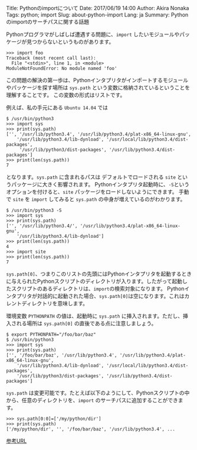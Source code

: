 Title: Pythonのimportについて
Date: 2017/06/19 14:00
Author: Akira Nonaka
Tags: python; import
Slug: about-python-import
Lang: ja
Summary: Pythonのimportのサーチパスに関する話題

Pythonプログラマがしばしば遭遇する問題に、`import` したいモジュールやパッケージが見つからないというものがあります。

```
>>> import foo
Traceback (most recent call last):
  File "<stdin>", line 1, in <module>
ModuleNotFoundError: No module named 'foo'
```
この問題の解決の第一歩は、Pythonインタプリタがインポートするモジュールやパッケージを探す場所は `sys.path` という変数に格納されているということを理解することです。
この変数の形式はリストです。

例えば、私の手元にある `Ubuntu 14.04` では
```
$ /usr/bin/python3
>>> import sys
>>> print(sys.path)
['', '/usr/lib/python3.4', '/usr/lib/python3.4/plat-x86_64-linux-gnu', 
    '/usr/lib/python3.4/lib-dynload', '/usr/local/lib/python3.4/dist-packages',
     '/usr/lib/python3/dist-packages', '/usr/lib/python3.4/dist-packages']
>>> print(len(sys.path))
7
```
となります。`sys.path` に含まれるパスは デフォルトでロードされる `site` というパッケージに大きく影響されます。
Pythonインタプリタ起動時に、`-S`というオプションを付けると、`site` パッケージをロードしないようにできます。
手動で `site` を `import` してみると `sys.path` の中身が増えているのがわかります。

```
$ /usr/bin/python3 -S
>>> import sys
>>> print(sys.path)
['', '/usr/lib/python3.4/', '/usr/lib/python3.4/plat-x86_64-linux-gnu', 
    '/usr/lib/python3.4/lib-dynload']
>>> print(len(sys.path))
4
>>> import site
>>> print(len(sys.path))
7
```

`sys.path[0]`、つまりこのリストの先頭にはPythonインタプリタを起動するときに与えられたPythonスクリプトのディレクトリが入ります。したがって起動したスクリプトのあるディレクトリは、`import`の検索対象になります。
Pythonインタプリタが対話的に起動された場合、`sys.path[0]`は空になります。これはカレントディレクトリを意味します。

環境変数 `PYTHONPATH` の値は、起動時に `sys.path` に挿入されます。ただし、挿入される場所は `sys.path[0]` の直後である点に注意しましょう。

```
$ export PYTHONPATH="/foo/bar/baz"
$ /usr/bin/python3
>>> import sys
>>> print(sys.path)
['', '/foo/bar/baz', '/usr/lib/python3.4', '/usr/lib/python3.4/plat-x86_64-linux-gnu', 
    '/usr/lib/python3.4/lib-dynload', '/usr/local/lib/python3.4/dist-packages', 
    '/usr/lib/python3/dist-packages', '/usr/lib/python3.4/dist-packages']
```

`sys.path` は変更可能です。たとえば以下のようにして、Pythonスクリプトの中から、任意のディレクトリを、`import` のサーチパスに追加することができます。

```
>>> sys.path[0:0]=['/my/python/dir']
>>> print(sys.path)
['/my/python/dir', '', '/foo/bar/baz', '/usr/lib/python3.4', ...
```

[参考URL](https://docs.python.org/3/library/sys.html?highlight=sys.path#sys.path)
